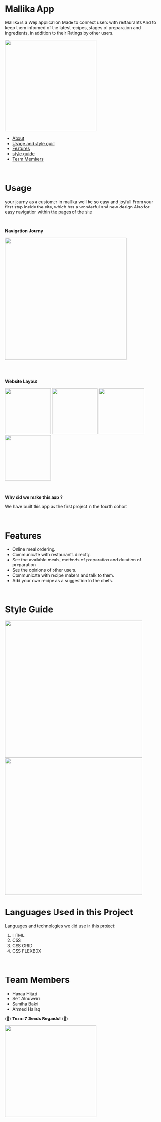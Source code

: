 # Mallika App <span id="about"></span>

Mallika is a Wep application Made to connect users with restaurants And to keep them informed of the latest recipes, stages of preparation and ingredients, in addition to their Ratings by other users.


<img style="width:300px" src="https://i.ibb.co/GQCV3y1/banner.jpg">

<br>

* [About](#about)
* [Usage and style guid](#Usage)
* [Features](#features)
* [style guide](#style-guide)
* [Team Members](#team)

<br>


# Usage <span id="Usage"></span>

your journy as a customer in mallika well be so easy and joyfull
From your first step inside the site, which has a wonderful and new design
Also for easy navigation within the pages of the site

<br>

**Navigation Journy**

<img style="width:400px" src="https://i.ibb.co/Gxg0cHp/navigation-2.gif">

<br><br>

**Website Layout**

<p>
<img style="width:150px" src="https://i.ibb.co/bdwBRTC/1.jpg">
<img style="width:150px" src="https://i.ibb.co/Qpyv5WY/2.jpg">
<img style="width:150px" src="https://i.ibb.co/kmHb8FM/3.jpg">
<img style="width:150px" src="https://i.ibb.co/nDKS3rw/4.jpg">
</p>

<br>

**Why did we make this app ?**


We have built this app as the first project in the fourth cohort

<br>

# Features <span id="features"></span>

* Online meal ordering.
* Communicate with restaurants directly.
* See the available meals, methods of preparation and duration of preparation.
* See the opinions of other users.
* Communicate with recipe makers and talk to them.
* Add your own recipe as a suggestion to the chefs.

<br>

# Style Guide <span id="style-guide"></span>

<img style="width:450px" src="https://i.ibb.co/nRt0p0p/project-01-style-guid-02.jpg">

<img style="width:450px" src="https://i.ibb.co/Rc6m1NR/project-01-style-guid-01.jpg">

<br>

# Languages Used in this Project

Languages and technologies we did use in this project:

1. HTML
1. CSS
1. CSS GRID
1. CSS FLEXBOX

<br>

# Team Members <span id="team"></span>

* Hanaa Hijazi
* Seif Alnuweiri
* Samiha Bakri
* Ahmed Hallaq

 (&#x1F34E;) **Team 7 Sends Regards!** (&#x1F34E;)

<img style="width:300px" src="https://static.wikia.nocookie.net/naruto/images/5/50/Team_Kakashi.png/revision/latest?cb=20161219035928">

